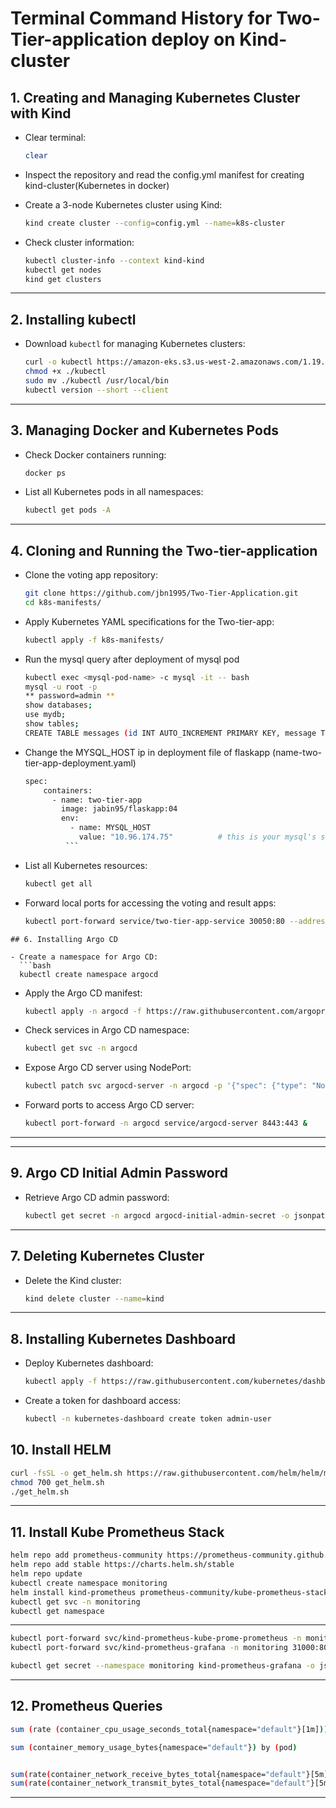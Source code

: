 
# Terminal Command History for Two-Tier-application deploy on Kind-cluster

## 1. Creating and Managing Kubernetes Cluster with Kind

- Clear terminal:
  ```bash
  clear
  ```
- Inspect the repository and read the config.yml manifest for creating kind-cluster(Kubernetes in docker)
  
- Create a 3-node Kubernetes cluster using Kind:
  ```bash
  kind create cluster --config=config.yml --name=k8s-cluster
  ```

- Check cluster information:
  ```bash
  kubectl cluster-info --context kind-kind
  kubectl get nodes
  kind get clusters
  ```

---

## 2. Installing kubectl

- Download `kubectl` for managing Kubernetes clusters:
  ```bash
  curl -o kubectl https://amazon-eks.s3.us-west-2.amazonaws.com/1.19.6/2021-01-05/bin/linux/amd64/kubectl
  chmod +x ./kubectl
  sudo mv ./kubectl /usr/local/bin
  kubectl version --short --client
  ```

---

## 3. Managing Docker and Kubernetes Pods

- Check Docker containers running:
  ```bash
  docker ps
  ```

- List all Kubernetes pods in all namespaces:
  ```bash
  kubectl get pods -A
  ```

---

## 4. Cloning and Running the Two-tier-application

- Clone the voting app repository:
  ```bash
  git clone https://github.com/jbn1995/Two-Tier-Application.git
  cd k8s-manifests/
  ```

- Apply Kubernetes YAML specifications for the Two-tier-app:
  ```bash
  kubectl apply -f k8s-manifests/
  ```
- Run the mysql query after deployment of mysql pod
  ```bash
  kubectl exec <mysql-pod-name> -c mysql -it -- bash
  mysql -u root -p
  ** password=admin ** 
  show databases;
  use mydb;
  show tables;
  CREATE TABLE messages (id INT AUTO_INCREMENT PRIMARY KEY, message TEXT);
  ```

- Change the MYSQL_HOST ip in deployment file of flaskapp (name-two-tier-app-deployment.yaml)
  ```bash
  spec:
      containers:
        - name: two-tier-app
          image: jabin95/flaskapp:04
          env:
            - name: MYSQL_HOST
              value: "10.96.174.75"          # this is your mysql's service clusture IP, Make sure to change it with yours
           ```
  
- List all Kubernetes resources:
  ```bash
  kubectl get all
  ```

- Forward local ports for accessing the voting and result apps:
  ```bash
  kubectl port-forward service/two-tier-app-service 30050:80 --address=0.0.0.0 &
```
## 6. Installing Argo CD

- Create a namespace for Argo CD:
  ```bash
  kubectl create namespace argocd
  ```

- Apply the Argo CD manifest:
  ```bash
  kubectl apply -n argocd -f https://raw.githubusercontent.com/argoproj/argo-cd/stable/manifests/install.yaml
  ```

- Check services in Argo CD namespace:
  ```bash
  kubectl get svc -n argocd
  ```

- Expose Argo CD server using NodePort:
  ```bash
  kubectl patch svc argocd-server -n argocd -p '{"spec": {"type": "NodePort"}}'
  ```

- Forward ports to access Argo CD server:
  ```bash
  kubectl port-forward -n argocd service/argocd-server 8443:443 &
  ```
---
---

## 9. Argo CD Initial Admin Password

- Retrieve Argo CD admin password:
  ```bash
  kubectl get secret -n argocd argocd-initial-admin-secret -o jsonpath="{.data.password}" | base64 -d && echo
  ```
---

## 7. Deleting Kubernetes Cluster

- Delete the Kind cluster:
  ```bash
  kind delete cluster --name=kind
  ```

---

## 8. Installing Kubernetes Dashboard

- Deploy Kubernetes dashboard:
  ```bash
  kubectl apply -f https://raw.githubusercontent.com/kubernetes/dashboard/v2.7.0/aio/deploy/recommended.yaml
  ```

- Create a token for dashboard access:
  ```bash
  kubectl -n kubernetes-dashboard create token admin-user
  ```



## 10. Install HELM

```bash
curl -fsSL -o get_helm.sh https://raw.githubusercontent.com/helm/helm/main/scripts/get-helm-3
chmod 700 get_helm.sh
./get_helm.sh
```

---

## 11. Install Kube Prometheus Stack

```bash
helm repo add prometheus-community https://prometheus-community.github.io/helm-charts
helm repo add stable https://charts.helm.sh/stable
helm repo update
kubectl create namespace monitoring
helm install kind-prometheus prometheus-community/kube-prometheus-stack --namespace monitoring --set prometheus.service.nodePort=30000 --set prometheus.service.type=NodePort --set grafana.service.nodePort=31000 --set grafana.service.type=NodePort --set alertmanager.service.nodePort=32000 --set alertmanager.service.type=NodePort --set prometheus-node-exporter.service.nodePort=32001 --set prometheus-node-exporter.service.type=NodePort
kubectl get svc -n monitoring
kubectl get namespace
```

---

```bash
kubectl port-forward svc/kind-prometheus-kube-prome-prometheus -n monitoring 9090:9090 --address=0.0.0.0 &
kubectl port-forward svc/kind-prometheus-grafana -n monitoring 31000:80 --address=0.0.0.0 &

kubectl get secret --namespace monitoring kind-prometheus-grafana -o jsonpath="{.data.admin-password}" | base64 --decode ; echo

```


---

## 12. Prometheus Queries

```bash
sum (rate (container_cpu_usage_seconds_total{namespace="default"}[1m])) / sum (machine_cpu_cores) * 100

sum (container_memory_usage_bytes{namespace="default"}) by (pod)


sum(rate(container_network_receive_bytes_total{namespace="default"}[5m])) by (pod)
sum(rate(container_network_transmit_bytes_total{namespace="default"}[5m])) by (pod)

```


---



